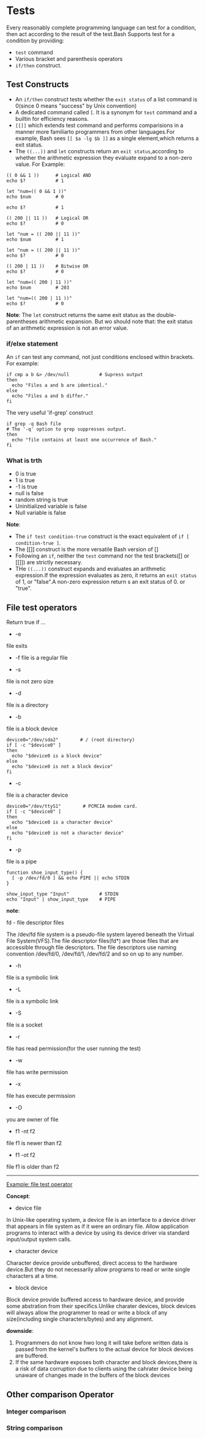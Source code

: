 # Tests

Every reasonably complete programming language can test for a condition, then act according to the result of the test.Bash Supports test for a condition by providing:

- `test` command
- Various bracket and parenthesis operators
- `if/then` construct.

## Test Constructs

- An `if/then` construct tests whether the `exit status` of a list command is 0(since 0 means "success" by Unix convention)
- A dedicated command called `[`. It is a synonym for `test` command and a builtin for efficiency reasons.
- `[[]]` which extends test command and performs comparisions in a manner more familiarto programmers from other languages.For example, Bash sees `[[ $a -lg $b ]]` as a single element,which returns a exit status.
- The `((...))` and `let` constructs return an `exit status`,according to whether the arithmetic expression they evaluate expand to a non-zero value. For Example:

```shell
(( 0 && 1 ))      # Logical AND
echo $?           # 1

let "num=(( 0 && 1 ))"
echo $num         # 0

echo $?           # 1

(( 200 || 11 ))   # Logical OR
echo $?           # 0

let "num = (( 200 || 11 ))"
echo $num         # 1

let "num = (( 200 || 11 ))"
echo $?           # 0

(( 200 | 11 ))    # Bitwise OR
echo $?           # 0

let "num=(( 200 | 11 ))"
echo $num         # 203

let "num=(( 200 | 11 ))"
echo $?           # 0

```

**Note**: The `let` construct returns the same exit status as the double-parentheses arithmetic expansion.
But wo should note that: the exit status of an arithmetic expression is not an error value.

### if/elxe statement

An `if` can test any command, not just conditions enclosed within brackets. For example:

```shell
if cmp a b &> /dev/null           # Supress output
then
  echo "Files a and b are identical."
else
  echo "Files a and b differ."
fi
```

The very useful 'if-grep' construct

```shell
if grep -q Bash file
# The '-q' option to grep suppresses output.
then
  echo "file contains at least one occurrence of Bash."
fi
```

### What is trth

- 0 is true
- 1 is true
- -1 is true
- null is false
- random string is true
- Uninitialized variable is false
- Null variable is false

**Note**:
- The `if test condition-true` construct is the exact equivalent of `if [ condition-true ]`.
- The [[]] construct is the more versatile Bash version of []
- Following an `if`, neither the `test` command nor the test brackets([] or [[]]) are strictly necessary.
- THe `((...))` construct expands and evaluates an arithmetic expression.If the expression evaluates as zero, it returns an `exit status` of 1, or "false".A non-zero expression return s an exit status of 0. or "true".

## File test operators

Return true if ...

- \-e

file exits

- \-f
file is a regular file

- \-s

file is not zero size

- \-d

file is a directory

- \-b

file is a block device

```shell
device0="/dev/sda2"        # / (root directory)
if [ -c "$device0" ]
then
  echo "$device0 is a block device"
else
  echo "$device0 is not a block device"
fi
```

- \-c

file is a character device

```shell
device0="/dev/ttyS1"        # PCMCIA modem card.
if [ -c "$device0" ]
then
  echo "$device0 is a character device"
else
  echo "$device0 is not a character device"
fi
```

- \-p

file is a pipe

```shell
function shoe_input_type() {
  [ -p /dev/fd/0 ] && echo PIPE || echo STDIN
}

show_input_type "Input"           # STDIN
echo "Input" | show_input_type    # PIPE
```

**note**:

fd - file descriptor files

The /dev/fd file system is a pseudo-file system layered beneath the Virtual File System(VFS).The file descriptor files(fd*) are those files that are accessible through file descriptors. The file descriptors use naming convention /dev/fd/0, /dev/fd/1, /dev/fd/2 and so on up to any number.

- \-h

file is a symbolic link

- \-L

file is a symbolic link

- \-S

file is a socket

- \-r

file has read permission(for the user running the test)

- \-w

file has write permission

- \-x

file has execute permission

- \-O

you are owner of file

- f1 -nt f2

file f1 is newer than f2

- f1 -ot f2

file f1 is older than f2

------

[Example: file test operator](../../scripts/Chapter-3-Introduction-to-Variables-and-Parameters/file-test-operator.sh)

**Concept**:

- device file

In Unix-like operating system, a device file is an interface to a device driver that appears in file system as if it were an ordinary file. Allow application programs to interact with a device by using its device driver via standard input/output system calls.

- character device

Character device provide unbuffered, direct access to the hardware device.But they do not necessarily allow programs to read or write single characters at a time.

- block device

Block device provide buffered access to hardware device, and provide some abstration from their specifics.Unlike charater devices, block devices will always allow the programmer to read or write a block of any size(including single characters/bytes) and any alignment.

**downside**:

1. Programmers do not know hwo long it will take before written data is passed from the kernel's buffers to the actual device for block devices are buffered.
2. If the same hardware exposes both character and block devices,there is a risk of data corruption due to clients using the cahrater device being unaware of changes made in the buffers of the block devices

## Other comparison Operator

### Integer comparison

### String comparison

